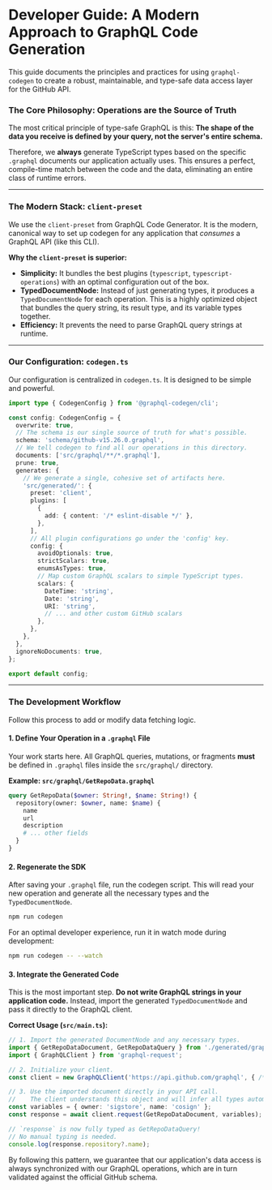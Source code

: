 # Developer Guide: A Modern Approach to GraphQL Code Generation

This guide documents the principles and practices for using `graphql-codegen` to create a robust, maintainable, and type-safe data access layer for the GitHub API.

### The Core Philosophy: Operations are the Source of Truth

The most critical principle of type-safe GraphQL is this: **The shape of the data you receive is defined by your query, not the server's entire schema.**

Therefore, we **always** generate TypeScript types based on the specific `.graphql` documents our application actually uses. This ensures a perfect, compile-time match between the code and the data, eliminating an entire class of runtime errors.

---

### The Modern Stack: `client-preset`

We use the `client-preset` from GraphQL Code Generator. It is the modern, canonical way to set up codegen for any application that *consumes* a GraphQL API (like this CLI).

**Why the `client-preset` is superior:**

* **Simplicity:** It bundles the best plugins (`typescript`, `typescript-operations`) with an optimal configuration out of the box.
* **TypedDocumentNode:** Instead of just generating types, it produces a `TypedDocumentNode` for each operation. This is a highly optimized object that bundles the query string, its result type, and its variable types together.
* **Efficiency:** It prevents the need to parse GraphQL query strings at runtime.

---

### Our Configuration: `codegen.ts`

Our configuration is centralized in `codegen.ts`. It is designed to be simple and powerful.

```typescript
import type { CodegenConfig } from '@graphql-codegen/cli';

const config: CodegenConfig = {
  overwrite: true,
  // The schema is our single source of truth for what's possible.
  schema: 'schema/github-v15.26.0.graphql',
  // We tell codegen to find all our operations in this directory.
  documents: ['src/graphql/**/*.graphql'],
  prune: true,
  generates: {
    // We generate a single, cohesive set of artifacts here.
    'src/generated/': {
      preset: 'client',
      plugins: [
        {
          add: { content: '/* eslint-disable */' },
        },
      ],
      // All plugin configurations go under the 'config' key.
      config: {
        avoidOptionals: true,
        strictScalars: true,
        enumsAsTypes: true,
        // Map custom GraphQL scalars to simple TypeScript types.
        scalars: {
          DateTime: 'string',
          Date: 'string',
          URI: 'string',
          // ... and other custom GitHub scalars
        },
      },
    },
  },
  ignoreNoDocuments: true,
};

export default config;
```

---

### The Development Workflow

Follow this process to add or modify data fetching logic.

#### 1. Define Your Operation in a `.graphql` File

Your work starts here. All GraphQL queries, mutations, or fragments **must** be defined in `.graphql` files inside the `src/graphql/` directory.

**Example: `src/graphql/GetRepoData.graphql`**

```graphql
query GetRepoData($owner: String!, $name: String!) {
  repository(owner: $owner, name: $name) {
    name
    url
    description
    # ... other fields
  }
}
```

#### 2. Regenerate the SDK

After saving your `.graphql` file, run the codegen script. This will read your new operation and generate all the necessary types and the `TypedDocumentNode`.

```bash
npm run codegen
```

For an optimal developer experience, run it in watch mode during development:

```bash
npm run codegen -- --watch
```

#### 3. Integrate the Generated Code

This is the most important step. **Do not write GraphQL strings in your application code.** Instead, import the generated `TypedDocumentNode` and pass it directly to the GraphQL client.

**Correct Usage (`src/main.ts`):**

```typescript
// 1. Import the generated DocumentNode and any necessary types.
import { GetRepoDataDocument, GetRepoDataQuery } from './generated/graphql';
import { GraphQLClient } from 'graphql-request';

// 2. Initialize your client.
const client = new GraphQLClient('https://api.github.com/graphql', { /* ... */ });

// 3. Use the imported document directly in your API call.
//    The client understands this object and will infer all types automatically.
const variables = { owner: 'sigstore', name: 'cosign' };
const response = await client.request(GetRepoDataDocument, variables);

// `response` is now fully typed as GetRepoDataQuery!
// No manual typing is needed.
console.log(response.repository?.name);
```

By following this pattern, we guarantee that our application's data access is always synchronized with our GraphQL operations, which are in turn validated against the official GitHub schema.
